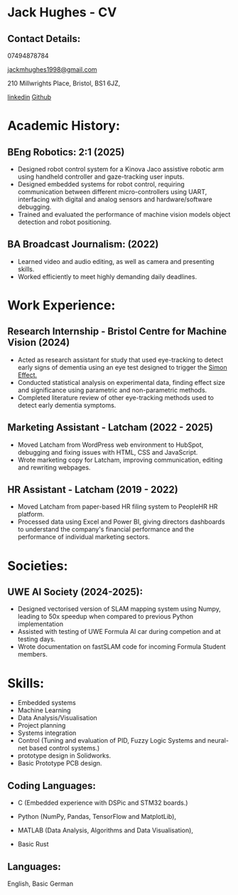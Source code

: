 # Jack Hughes - CV

## Contact Details:

07494878784

jackmhughes1998@gmail.com

210 Millwrights Place,
Bristol,
BS1 6JZ,

[linkedin](https://www.linkedin.com/in/jack-hughes-latchamdirect/)
[Github](https://github.com/jack4hughes)

# Academic History:

## BEng Robotics: 2:1 (2025)
- Designed robot control system for a Kinova Jaco assistive robotic arm 
  using handheld controller and gaze-tracking user inputs.
- Designed embedded systems for robot control, requiring communication
  between different micro-controllers using UART, interfacing with
  digital and analog sensors and hardware/software debugging.
- Trained and evaluated the performance of machine vision models object 
  detection and robot positioning. 

## BA Broadcast Journalism: (2022)
- Learned video and audio editing, as well as camera and presenting
  skills.
- Worked efficiently to meet highly demanding daily deadlines.

# Work Experience:

## Research Internship - Bristol Centre for Machine Vision (2024)
- Acted as research assistant for study that used eye-tracking to detect
  early signs of dementia using an eye test designed to trigger the
  [Simon Effect.](https://en.wikipedia.org/wiki/Simon_effect)
- Conducted statistical analysis on experimental data, finding effect size 
  and significance using parametric and non-parametric methods.
- Completed literature review of other eye-tracking methods used to
  detect early dementia symptoms.

## Marketing Assistant - Latcham (2022 - 2025)
- Moved Latcham from WordPress web environment to HubSpot, debugging and
  fixing issues with HTML, CSS and JavaScript.
- Wrote marketing copy for Latcham, improving communication, editing and
  rewriting webpages.

## HR Assistant - Latcham (2019 - 2022)
- Moved Latcham from paper-based HR filing system to PeopleHR HR
  platform.
- Processed data using Excel and Power BI, giving directors dashboards
  to understand the company's financial performance and the performance
  of individual marketing sectors.

# Societies:

## UWE AI Society (2024-2025):
- Designed vectorised version of SLAM mapping system using Numpy,
  leading to 50x speedup when compared to previous Python implementation
- Assisted with testing of UWE Formula AI car during competion and at
  testing days.
- Wrote documentation on fastSLAM code for incoming Formula Student
  members.

# Skills:
- Embedded systems
- Machine Learning
- Data Analysis/Visualisation
- Project planning
- Systems integration
- Control (Tuning and evaluation of PID, Fuzzy Logic Systems and
  neural-net based control systems.)
- prototype design in Solidworks.
- Basic Prototype PCB design.

## Coding Languages: 
- C (Embedded experience with DSPic and STM32 boards.)
- Python (NumPy, Pandas, TensorFlow and MatplotLib),
- MATLAB (Data Analysis, Algorithms and Data Visualisation),

- Basic Rust

## Languages:
English, Basic German

